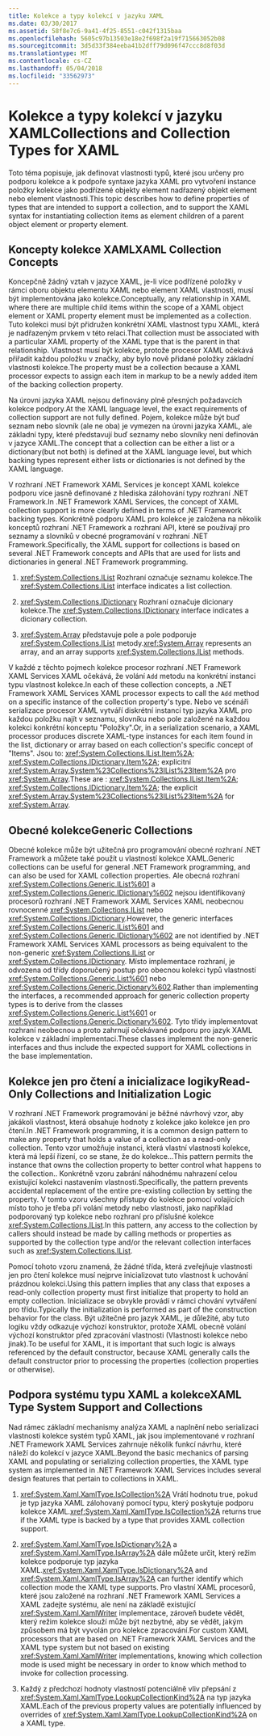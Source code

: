 ```yaml
---
title: Kolekce a typy kolekcí v jazyku XAML
ms.date: 03/30/2017
ms.assetid: 58f8e7c6-9a41-4f25-8551-c042f1315baa
ms.openlocfilehash: 5605c97b13503e18e2f698f2a19f715663052b08
ms.sourcegitcommit: 3d5d33f384eeba41b2dff79d096f47ccc8d8f03d
ms.translationtype: MT
ms.contentlocale: cs-CZ
ms.lasthandoff: 05/04/2018
ms.locfileid: "33562973"
---
```

# <a name="collections-and-collection-types-for-xaml"></a><span data-ttu-id="01430-102">Kolekce a typy kolekcí v jazyku XAML</span><span class="sxs-lookup"><span data-stu-id="01430-102">Collections and Collection Types for XAML</span></span>
<span data-ttu-id="01430-103">Toto téma popisuje, jak definovat vlastnosti typů, které jsou určeny pro podporu kolekce a k podpoře syntaxe jazyka XAML pro vytvoření instance položky kolekce jako podřízené objekty element nadřazený objekt element nebo element vlastnosti.</span><span class="sxs-lookup"><span data-stu-id="01430-103">This topic describes how to define properties of types that are intended to support a collection, and to support the XAML syntax for instantiating collection items as element children of a parent object element or property element.</span></span>  
  
## <a name="xaml-collection-concepts"></a><span data-ttu-id="01430-104">Koncepty kolekce XAML</span><span class="sxs-lookup"><span data-stu-id="01430-104">XAML Collection Concepts</span></span>  
 <span data-ttu-id="01430-105">Koncepčně žádný vztah v jazyce XAML, je-li více podřízené položky v rámci oboru objektu elementu XAML nebo element XAML vlastnosti, musí být implementována jako kolekce.</span><span class="sxs-lookup"><span data-stu-id="01430-105">Conceptually, any relationship in XAML where there are multiple child items within the scope of a XAML object element or XAML property element must be implemented as a collection.</span></span> <span data-ttu-id="01430-106">Tuto kolekci musí být přidružen konkrétní XAML vlastnost typu XAML, která je nadřazeným prvkem v této relaci.</span><span class="sxs-lookup"><span data-stu-id="01430-106">That collection must be associated with a particular XAML property of the XAML type that is the parent in that relationship.</span></span> <span data-ttu-id="01430-107">Vlastnost musí být kolekce, protože procesor XAML očekává přiřadit každou položku v značky, aby bylo nově přidané položky základní vlastnosti kolekce.</span><span class="sxs-lookup"><span data-stu-id="01430-107">The property must be a collection because a XAML processor expects to assign each item in markup to be a newly added item of the backing collection property.</span></span>  
  
 <span data-ttu-id="01430-108">Na úrovni jazyka XAML nejsou definovány plně přesných požadavcích kolekce podpory.</span><span class="sxs-lookup"><span data-stu-id="01430-108">At the XAML language level, the exact requirements of collection support are not fully defined.</span></span> <span data-ttu-id="01430-109">Pojem, kolekce může být buď seznam nebo slovník (ale ne oba) je vymezen na úrovni jazyka XAML, ale základní typy, které představují buď seznamy nebo slovníky není definován v jazyce XAML.</span><span class="sxs-lookup"><span data-stu-id="01430-109">The concept that a collection can be either a list or a dictionary(but not both) is defined at the XAML language level, but which backing types represent either lists or dictionaries is not defined by the XAML language.</span></span>  
  
 <span data-ttu-id="01430-110">V rozhraní .NET Framework XAML Services je koncept XAML kolekce podporu více jasně definované z hlediska zálohování typy rozhraní .NET Framework.</span><span class="sxs-lookup"><span data-stu-id="01430-110">In .NET Framework XAML Services, the concept of XAML collection support is more clearly defined in terms of .NET Framework backing types.</span></span> <span data-ttu-id="01430-111">Konkrétně podporu XAML pro kolekce je založena na několik konceptů rozhraní .NET Framework a rozhraní API, které se používají pro seznamy a slovníků v obecné programování v rozhraní .NET Framework.</span><span class="sxs-lookup"><span data-stu-id="01430-111">Specifically, the XAML support for collections is based on several .NET Framework concepts and APIs that are used for lists and dictionaries in general .NET Framework programming.</span></span>  
  
1.  <span data-ttu-id="01430-112"><xref:System.Collections.IList> Rozhraní označuje seznamu kolekce.</span><span class="sxs-lookup"><span data-stu-id="01430-112">The <xref:System.Collections.IList> interface indicates a list collection.</span></span>  
  
2.  <span data-ttu-id="01430-113"><xref:System.Collections.IDictionary> Rozhraní označuje dicionary kolekce.</span><span class="sxs-lookup"><span data-stu-id="01430-113">The <xref:System.Collections.IDictionary> interface indicates a dicionary collection.</span></span>  
  
3.  <span data-ttu-id="01430-114"><xref:System.Array> představuje pole a pole podporuje <xref:System.Collections.IList> metody.</span><span class="sxs-lookup"><span data-stu-id="01430-114"><xref:System.Array> represents an array, and an array supports <xref:System.Collections.IList> methods.</span></span>  
  
 <span data-ttu-id="01430-115">V každé z těchto pojmech kolekce procesor rozhraní .NET Framework XAML Services XAML očekává, že volání `Add` metodu na konkrétní instanci typu vlastnost kolekce.</span><span class="sxs-lookup"><span data-stu-id="01430-115">In each of these collection concepts, a .NET Framework XAML Services XAML processor expects to call the `Add` method on a specific instance of the collection property's type.</span></span> <span data-ttu-id="01430-116">Nebo ve scénáři serializace procesor XAML vytváří diskrétní instancí typ jazyka XAML pro každou položku najít v seznamu, slovníku nebo pole založené na každou kolekci konkrétní konceptu "Položky".</span><span class="sxs-lookup"><span data-stu-id="01430-116">Or, in a serialization scenario, a XAML processor produces discrete XAML-type instances for each item found in the list, dictionary or array based on each collection's specific concept of "Items".</span></span> <span data-ttu-id="01430-117">Jsou to: <xref:System.Collections.IList.Item%2A>; <xref:System.Collections.IDictionary.Item%2A>; explicitní <xref:System.Array.System%23Collections%23IList%23Item%2A> pro <xref:System.Array>.</span><span class="sxs-lookup"><span data-stu-id="01430-117">These are : <xref:System.Collections.IList.Item%2A>; <xref:System.Collections.IDictionary.Item%2A>; the explicit <xref:System.Array.System%23Collections%23IList%23Item%2A> for <xref:System.Array>.</span></span>  
  
## <a name="generic-collections"></a><span data-ttu-id="01430-118">Obecné kolekce</span><span class="sxs-lookup"><span data-stu-id="01430-118">Generic Collections</span></span>  
 <span data-ttu-id="01430-119">Obecné kolekce může být užitečná pro programování obecné rozhraní .NET Framework a můžete také použít u vlastností kolekce XAML.</span><span class="sxs-lookup"><span data-stu-id="01430-119">Generic collections can be useful for general .NET Framework programming, and can also be used for XAML collection properties.</span></span> <span data-ttu-id="01430-120">Ale obecná rozhraní <xref:System.Collections.Generic.IList%601> a <xref:System.Collections.Generic.IDictionary%602> nejsou identifikovaný procesorů rozhraní .NET Framework XAML Services XAML neobecnou rovnocenné <xref:System.Collections.IList> nebo <xref:System.Collections.IDictionary>.</span><span class="sxs-lookup"><span data-stu-id="01430-120">However, the generic interfaces <xref:System.Collections.Generic.IList%601> and <xref:System.Collections.Generic.IDictionary%602> are not identified by .NET Framework XAML Services XAML processors as being equivalent to the non-generic <xref:System.Collections.IList> or <xref:System.Collections.IDictionary>.</span></span> <span data-ttu-id="01430-121">Místo implementace rozhraní, je odvozena od třídy doporučený postup pro obecnou kolekci typů vlastností <xref:System.Collections.Generic.List%601> nebo <xref:System.Collections.Generic.Dictionary%602>.</span><span class="sxs-lookup"><span data-stu-id="01430-121">Rather than implementing the interfaces, a recommended approach for generic collection property types is to derive from the classes <xref:System.Collections.Generic.List%601> or <xref:System.Collections.Generic.Dictionary%602>.</span></span> <span data-ttu-id="01430-122">Tyto třídy implementovat rozhraní neobecnou a proto zahrnují očekávané podporu pro jazyk XAML kolekce v základní implementaci.</span><span class="sxs-lookup"><span data-stu-id="01430-122">These classes implement the non-generic interfaces and thus include the expected support for XAML collections in the base implementation.</span></span>  
  
## <a name="read-only-collections-and-initialization-logic"></a><span data-ttu-id="01430-123">Kolekce jen pro čtení a inicializace logiky</span><span class="sxs-lookup"><span data-stu-id="01430-123">Read-Only Collections and Initialization Logic</span></span>  
 <span data-ttu-id="01430-124">V rozhraní .NET Framework programování je běžné návrhový vzor, aby jakákoli vlastnost, která obsahuje hodnoty z kolekce jako kolekce jen pro čtení.</span><span class="sxs-lookup"><span data-stu-id="01430-124">In .NET Framework programming, it is a common design pattern to make any property that holds a value of a collection as a read-only collection.</span></span> <span data-ttu-id="01430-125">Tento vzor umožňuje instanci, která vlastní vlastnosti kolekce, která má lepší řízení, co se stane, že do kolekce...</span><span class="sxs-lookup"><span data-stu-id="01430-125">This pattern permits the instance that owns the collection property to better control what happens to the collection..</span></span> <span data-ttu-id="01430-126">Konkrétně vzoru zabrání náhodnému nahrazení celou existující kolekci nastavením vlastnosti.</span><span class="sxs-lookup"><span data-stu-id="01430-126">Specifically, the pattern prevents accidental replacement of the entire pre-existing collection by setting the property.</span></span> <span data-ttu-id="01430-127">V tomto vzoru všechny přístupy do kolekce pomocí volajících místo toho je třeba při volání metody nebo vlastnosti, jako například podporovaný typ kolekce nebo rozhraní pro příslušné kolekce <xref:System.Collections.IList>.</span><span class="sxs-lookup"><span data-stu-id="01430-127">In this pattern, any access to the collection by callers should instead be made by calling methods or properties as supported by the collection type and/or the relevant collection interfaces such as <xref:System.Collections.IList>.</span></span>  
  
 <span data-ttu-id="01430-128">Pomocí tohoto vzoru znamená, že žádné třída, která zveřejňuje vlastnosti jen pro čtení kolekce musí nejprve inicializovat tuto vlastnost k uchování prázdnou kolekci.</span><span class="sxs-lookup"><span data-stu-id="01430-128">Using this pattern implies that any class that exposes a read-only collection property must first initialize that property to hold an empty collection.</span></span> <span data-ttu-id="01430-129">Inicializace se obvykle provádí v rámci chování vytváření pro třídu.</span><span class="sxs-lookup"><span data-stu-id="01430-129">Typically the initialization is performed as part of the construction behavior for the class.</span></span> <span data-ttu-id="01430-130">Být užitečné pro jazyk XAML, je důležité, aby tuto logiku vždy odkazuje výchozí konstruktor, protože XAML obecně volání výchozí konstruktor před zpracování vlastnosti (Vlastnosti kolekce nebo jinak).</span><span class="sxs-lookup"><span data-stu-id="01430-130">To be useful for XAML, it is important that such logic is always referenced by the default constructor, because XAML generally calls the default constructor prior to processing the properties (collection properties or otherwise).</span></span>  
  
## <a name="xaml-type-system-support-and-collections"></a><span data-ttu-id="01430-131">Podpora systému typu XAML a kolekce</span><span class="sxs-lookup"><span data-stu-id="01430-131">XAML Type System Support and Collections</span></span>  
 <span data-ttu-id="01430-132">Nad rámec základní mechanismy analýza XAML a naplnění nebo serializaci vlastnosti kolekce systém typů XAML, jak jsou implementované v rozhraní .NET Framework XAML Services zahrnuje několik funkcí návrhu, které náleží do kolekcí v jazyce XAML.</span><span class="sxs-lookup"><span data-stu-id="01430-132">Beyond the basic mechanics of parsing XAML and populating or serializing collection properties, the XAML type system as implemented in .NET Framework XAML Services includes several design features that pertain to collections in XAML.</span></span>  
  
1.  <span data-ttu-id="01430-133"><xref:System.Xaml.XamlType.IsCollection%2A> Vrátí hodnotu true, pokud je typ jazyka XAML zálohovaný pomocí typu, který poskytuje podporu kolekce XAML.</span><span class="sxs-lookup"><span data-stu-id="01430-133"><xref:System.Xaml.XamlType.IsCollection%2A> returns true if the XAML type is backed by a type that provides XAML collection support.</span></span>  
  
2.  <span data-ttu-id="01430-134"><xref:System.Xaml.XamlType.IsDictionary%2A> a <xref:System.Xaml.XamlType.IsArray%2A> dále můžete určit, který režim kolekce podporuje typ jazyka XAML.</span><span class="sxs-lookup"><span data-stu-id="01430-134"><xref:System.Xaml.XamlType.IsDictionary%2A> and <xref:System.Xaml.XamlType.IsArray%2A> can further identify which collection mode the XAML type supports.</span></span> <span data-ttu-id="01430-135">Pro vlastní XAML procesorů, které jsou založené na rozhraní .NET Framework XAML Services a XAML zadejte systému, ale není na základě existující <xref:System.Xaml.XamlWriter> implementace, zároveň budete vědět, který režim kolekce slouží může být nezbytné, aby se vědět, jakým způsobem má být vyvolán pro kolekce zpracování.</span><span class="sxs-lookup"><span data-stu-id="01430-135">For custom XAML processors that are based on .NET Framework XAML Services and the XAML type system but not based on existing <xref:System.Xaml.XamlWriter> implementations, knowing which collection mode is used might be necessary in order to know which method to invoke for collection processing.</span></span>  
  
3.  <span data-ttu-id="01430-136">Každý z předchozí hodnoty vlastností potenciálně vliv přepsání z <xref:System.Xaml.XamlType.LookupCollectionKind%2A> na typ jazyka XAML.</span><span class="sxs-lookup"><span data-stu-id="01430-136">Each of the previous property values are potentially influenced by overrides of <xref:System.Xaml.XamlType.LookupCollectionKind%2A> on a XAML type.</span></span>
